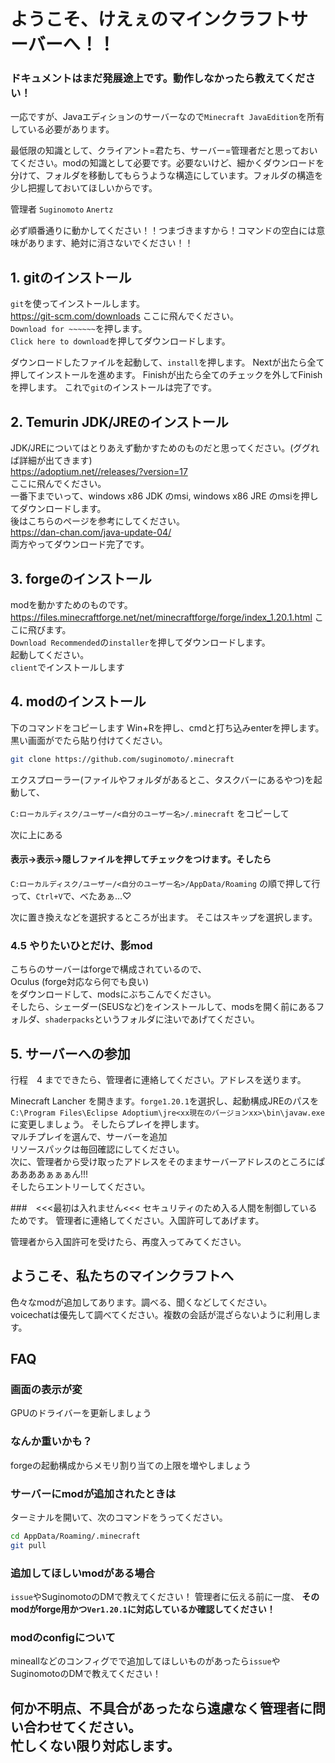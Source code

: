 # **ようこそ、けえぇのマインクラフトサーバーへ！！**

### **ドキュメントはまだ発展途上です。動作しなかったら教えてください！**

一応ですが、Javaエディションのサーバーなので`Minecraft JavaEdition`を所有している必要があります。

最低限の知識として、クライアント=君たち、サーバー=管理者だと思っておいてください。modの知識として必要です。必要ないけど、細かくダウンロードを分けて、フォルダを移動してもらうような構造にしています。フォルダの構造を少し把握しておいてほしいからです。

管理者 `Suginomoto` `Anertz`

必ず順番通りに動かしてください！！つまづきますから！コマンドの空白には意味があります、絶対に消さないでください！！

## 1. gitのインストール
`git`を使ってインストールします。  
https://git-scm.com/downloads 
ここに飛んでください。  
`Download for ~~~~~~`を押します。  
`Click here to download`を押してダウンロードします。

ダウンロードしたファイルを起動して、`install`を押します。
Nextが出たら全て押してインストールを進めます。
Finishが出たら全てのチェックを外してFinishを押します。
これで`git`のインストールは完了です。

## 2. Temurin JDK/JREのインストール
JDK/JREについてはとりあえず動かすためのものだと思ってください。(ググれば詳細が出てきます)  
https://adoptium.net//releases/?version=17  
ここに飛んでください。  
一番下までいって、windows x86 JDK のmsi, windows x86 JRE のmsiを押してダウンロードします。  
後はこちらのページを参考にしてください。  
https://dan-chan.com/java-update-04/  
両方やってダウンロード完了です。

## 3. forgeのインストール
modを動かすためのものです。  
https://files.minecraftforge.net/net/minecraftforge/forge/index_1.20.1.html
ここに飛びます。  
`Download Recommended`の`installer`を押してダウンロードします。  
起動してください。  
`client`でインストールします  

## 4. modのインストール 
下のコマンドをコピーします
Win+Rを押し、cmdと打ち込みenterを押します。  
黒い画面がでたら貼り付けてください。  

```bash
git clone https://github.com/suginomoto/.minecraft 
```

エクスプローラー(ファイルやフォルダがあるとこ、タスクバーにあるやつ)を起動して、

`C:ローカルディスク/ユーザー/<自分のユーザー名>/.minecraft` をコピーして

次に上にある  
#### 表示->表示->隠しファイルを押してチェックをつけます。そしたら  
`C:ローカルディスク/ユーザー/<自分のユーザー名>/AppData/Roaming`
の順で押して行って、`Ctrl+V`で、べたあぁ...♡  

次に置き換えなどを選択するところが出ます。
そこはスキップを選択します。　　

### 4.5 やりたいひとだけ、影mod  
こちらのサーバーはforgeで構成されているので、  
Oculus (forge対応なら何でも良い)  
をダウンロードして、modsにぶちこんでください。  
そしたら、シェーダー(SEUSなど)をインストールして、modsを開く前にあるフォルダ、`shaderpacks`というフォルダに注いであげてください。

## 5. サーバーへの参加
行程　4 までできたら、管理者に連絡してください。アドレスを送ります。

Minecraft Lancher を開きます。`forge1.20.1`を選択し、起動構成JREのパスを
`C:\Program Files\Eclipse Adoptium\jre<xx現在のバージョンxx>\bin\javaw.exe`
に変更しましょう。
そしたらプレイを押します。  
マルチプレイを選んで、サーバーを追加  
リソースパックは毎回確認にしてください。  
次に、管理者から受け取ったアドレスをそのままサーバーアドレスのところにぱああああぁぁぁん!!!  
そしたらエントリーしてください。　

###　<<<最初は入れません<<< セキュリティのため入る人間を制御しているためです。
管理者に連絡してください。入国許可してあげます。

管理者から入国許可を受けたら、再度入ってみてください。

## ようこそ、私たちのマインクラフトへ
色々なmodが追加してあります。調べる、聞くなどしてください。  
voicechatは優先して調べてください。複数の会話が混ざらないように利用します。

## FAQ

### 画面の表示が変
GPUのドライバーを更新しましょう

### なんか重いかも？
forgeの起動構成からメモリ割り当ての上限を増やしましょう


### サーバーにmodが追加されたときは
ターミナルを開いて、次のコマンドをうってください。

```bash
cd AppData/Roaming/.minecraft
git pull
```
### 追加してほしいmodがある場合
`issue`やSuginomotoのDMで教えてください！
管理者に伝える前に一度、
**そのmodがforge用かつ`Ver1.20.1`に対応しているか確認してください！**

### modのconfigについて
mineallなどのコンフィグでで追加してほしいものがあったら`issue`やSuginomotoのDMで教えてください！

## 何か不明点、不具合があったなら遠慮なく管理者に問い合わせてください。<br>忙しくない限り対応します。
